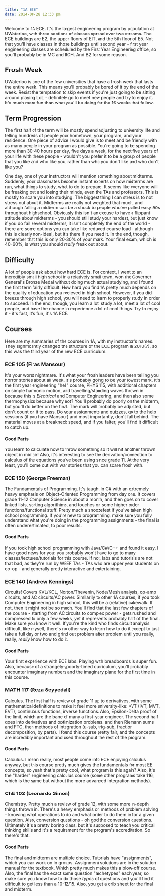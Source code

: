 ```yaml
---
title: "1A ECE"
date: 2014-08-28 12:33 pm
---
```

Welcome to 1A ECE. It's the largest engineering program by population at UWaterloo, with three sections of classes spread over two streams. The ECE buildings are E2, the upper floors of EIT, and the 5th floor of E5. Not that you'll have classes in those buildings until second year - first year engineering classes are scheduled by the First Year Engineering office, so you'll probably be in MC and RCH. And B2 for some reason.

## Frosh Week 

UWaterloo is one of the few universities that have a frosh week that lasts the entire week. This means you'll probably be bored of it by the end of the week. Resist the temptation to skip events if you're just going to be sitting around playing LoL - definitely go to meet new people and try to enjoy it. It's much more fun than what you'll be doing for the 16 weeks that follow.

## Term Progression

The first half of the term will be mostly spend adjusting to university life and telling hundreds of people your hometown, your program, and your residence. One piece of advice I would give is to meet and be friendly with as many people in your program as possible. You're going to be spending more than 30-40 hours per day, five days a week, for the next five years of your life with these people - wouldn't you prefer it to be a group of people that you like and who like you, rather than who you don't like and who don't like you?

One day, one of your instructors will mention something about midterms. Suddenly, your classmates become instant experts on how midterms are run, what things to study, what to do to prepare. It seems like everyone will be freaking out and losing their minds, even the TAs and professors. This is mostly to scare you into studying. The biggest thing I can stress is to not stress out about it. Midterms are really not weighted that much, and although failing a midterm can be a shock to people who've pulled easy 90s throughout highschool. Obviously this isn't an excuse to have a flippant attitude about midterms - you should still study your hardest, but just know if you do fail several midterms, it isn't completely the end of the world - there are some options you can take like reduced course load - although this is clearly non-ideal, but it's there if you need it. In the end, though, remember that this is only 20-30% of your mark. Your final exam, which is 40-60%, is what you should *really* freak out about.

## Difficulty 

A lot of people ask about how hard ECE is. For context, I went to an incredibly small high school in a relatively small town, won the Governer General's Bronze Medal without doing much actual studying, and I found the first term fairly difficult. How hard you find 1A pretty much depends on the quality of education you recieved in high school. However, if you did breeze through high school, you will need to learn to properly study in order to succeed. In the end, though, you learn a lot, study a lot, meet a lot of cool people, and have the chance to experience a lot of cool things. Try to enjoy it - it's fast, it's fun, it's 1A ECE.

## Courses

Here are my summaries of the courses in 1A, with my instructor's names. They significantly changed the structure of the ECE program in 2010(?), so this was the third year of the new ECE curriculum.

### ECE 105 (Firas Mansour)

It's your worst nightmare. It's what your frosh leaders have been telling you horror stories about all week. It's probably going to be your lowest mark. It's the first year engineering "hell" course, PHYS 115, with additional chapters on simple harmonic motion, and travelling/standing waves thrown in because this is *Electrical* and Computer Engineering, and then also some thermophysics because why not? You'll probably do poorly on the midterm, but you'll do better on the final. The mark will probably be adjusted, but don't count on it to pass. Do your assignments and quizzes, go to the help sessions (if you have Mansour) and most importantly, don't fall behind. The material moves at a breakneck speed, and if you falter, you'll find it difficult to catch up.

#### Good Parts

You learn to calculate how to throw something so it will hit another thrown object in mid air! Also, it's interesting to see the derivation/connection to calculus of the equations you've been using since grade 11. At the very least, you'll come out with war stories that you can scare frosh with.

### ECE 150 (George Freeman)

The Fundamentals of Programming. It's taught in C# with an extremely heavy emphasis on Object-Oriented Programming from day one. It covers grade 11-12 Computer Science in about a month, and then goes on to cover linked lists, sorting algorithims, and touches on some higher order functions/functional stuff. Pretty much a snoozefest if you've taken high school programming. If you're new to programming, make sure you fully understand what you're doing in the programming assignments - the final is often underestimated, to poor results. 

#### Good Parts

If you took high school programming with Java/C#/C++ and found it easy, I have good news for you: you probably won't have to go to many classes/lectures/tutorials for this course. If not, labs and tutorials are not that bad, as they're run by WEEF TAs - TAs who are upper year students on co-op - and generally pretty interactive and entertaining.

### ECE 140 (Andrew Kennings)

Circuits! Covers KVL/KCL, Norton/Thevenin, Node/Mesh analysis, op-amp circuits, and AC circuits/AC power. Similarily to other 1A courses, if you took Computer Engineering in high school, this will be a (relative) cakewalk. If not, then it might not be so much. You'll find that the last few chapters of the course - starting from AC circuits to complex power - gets rushed and compressed to only a few weeks, yet it represents probably half of the final. Make sure you know it well. If you're the kind who finds circuit analysis difficult, like myself, there's no other way to learn how to do it except to just take a full day or two and grind out problem after problem until you really, really, *really* know how to do it. 

#### Good Parts

Your first experience with ECE labs. Playing with breadboards is super fun. Also, because of a strangely-/poorly-timed curriculum, you'll probably encounter imaginary numbers and the imaginary plane for the first time in this course. 

### MATH 117 (Reza Seyyedali)

Calculus. The first half is review of grade 11 up to derivatives, with some mathematical definitions to make it feel more university-like: *VT (IVT, MVT, EVT), continuous functions, inverse functions. Also, Epsilon-Delta proof of the limit, which are the bane of many a first-year engineer. The second half goes into derivatives and optimization problems, and then Riemann sums and FTC, then methods of integration (u-sub, trig-sub, fraction decomposition, by parts). I found this course pretty fair, and the concepts are incredibly important and used throughout the rest of the program.

#### Good Parts

Calculus. I mean really, most people come into ECE enjoying calculus anyway, but this course pretty much gives the fundamentals for most EE concepts, so yeah that's pretty cool, what program is this again? Also, it's the "harder" engineering calculus course (some other programs take 116, which is the same but without the more advanced integration methods).

### ChE 102 (Leonardo Simon)

Chemistry. Pretty much a review of grade 12, with some more in-depth things thrown in. There's a heavy emphasis on methods of problem solving - knowing what operations to do and what order to do them in for a given question. Also, conversion questions - oh god the conversion questions. Ultimately it's a pretty boring class, but it's supposed to teach you critical thinking skills and it's a requirement for the program's accreditation. So there's that.

#### Good Parts

The final and midterm are multiple choice. Tutorials have "assignments", which you can work on in groups. Assignment solutions are in the solution manual for the textbook. Which pretty much makes this a blow-off course. Also, the final has the exact same question "archetypes" each year, so make sure you know how to do those *types* of questions and you'll find it difficult to get less than a 10-12/15. Also, you get a crib sheet for the final and midterm.
